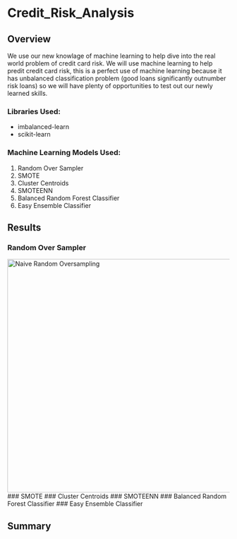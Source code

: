 # Credit_Risk_Analysis

## Overview
We use our new knowlage of machine learning to help dive into the real world problem of credit card risk.  We will use machine learning to help predit credit card risk, this is a perfect use of machine learning because it has unbalanced classification problem (good loans significantly outnumber risk loans) so we will have plenty of opportunities to test out our newly learned skills. 
### Libraries Used: 
- imbalanced-learn
- scikit-learn
### Machine Learning Models Used: 
1. Random Over Sampler
2. SMOTE
3. Cluster Centroids
4. SMOTEENN
5. Balanced Random Forest Classifier 
6. Easy Ensemble Classifier

## Results 
### Random Over Sampler
<img width="530" alt="Naive Random Oversampling" src="https://user-images.githubusercontent.com/95380887/167318127-ce3d8429-211a-4393-aa33-fadb16957501.png">
### SMOTE
### Cluster Centroids
### SMOTEENN
### Balanced Random Forest Classifier 
### Easy Ensemble Classifier

## Summary 
